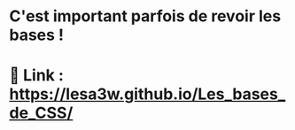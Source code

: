 # C'est important parfois de revoir les bases !
# 🔗 Link : https://lesa3w.github.io/Les_bases_de_CSS/
